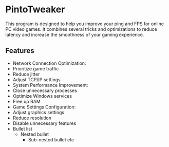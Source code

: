 # PintoTweaker

This program is designed to help you improve your ping and FPS for online PC video games. It combines several tricks and optimizations to reduce latency and increase the smoothness of your gaming experience.

## Features

* Network Connection Optimization:
 * Prioritize game traffic
 * Reduce jitter
 * Adjust TCP/IP settings
* System Performance Improvement:
 * Close unnecessary processes
 * Optimize Windows services
 * Free up RAM
* Game Settings Configuration:
 * Adjust graphics settings
 * Reduce resolution
 * Disable unnecessary features
* Bullet list
    * Nested bullet
        * Sub-nested bullet etc
